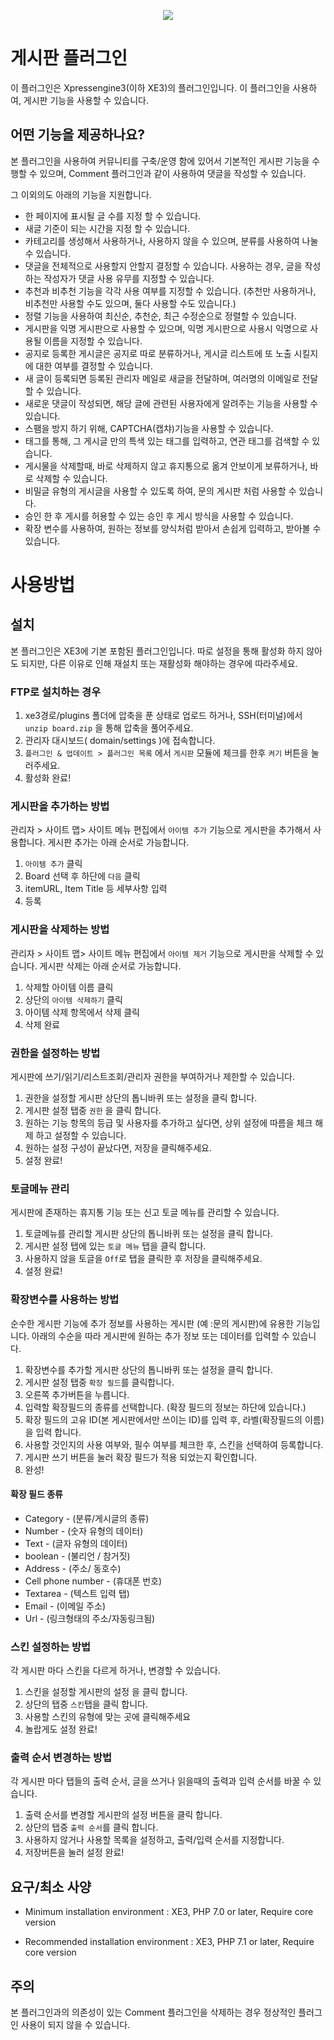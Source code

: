 <p align="center"> 
  <img src="https://raw.githubusercontent.com/xpressengine/plugin-board/master/icon.png">
 </p>

# 게시판 플러그인
이 플러그인은 Xpressengine3(이하 XE3)의 플러그인입니다.
이 플러그인을 사용하여, 게시판 기능을 사용할 수 있습니다.


## 어떤 기능을 제공하나요?

본 플러그인을 사용하여 커뮤니티를 구축/운영 함에 있어서 기본적인 게시판 기능을 수행할 수 있으며,
Comment 플러그인과 같이 사용하여 댓글을 작성할 수 있습니다.

그 이외의도 아래의 기능을 지원합니다.

* 한 페이지에 표시될 글 수를 지정 할 수 있습니다.
* 새글 기준이 되는 시간을 지정 할 수 있습니다.
* 카테고리를 생성해서 사용하거나, 사용하지 않을 수 있으며, 분류를 사용하여 나눌 수 있습니다.
* 댓글을 전체적으로 사용할지 안할지 결정할 수 있습니다.
   사용하는 경우, 글을 작성하는 작성자가 댓글 사용 유무를 지정할 수 있습니다.
* 추천과 비추천 기능을 각각 사용 여부를 지정할 수 있습니다.
   (추천만 사용하거나, 비추천만 사용할 수도 있으며, 둘다 사용할 수도 있습니다.)
* 정렬 기능을 사용하여 최신순, 추천순, 최근 수정순으로 정렬할 수 있습니다.
* 게시판을 익명 게시판으로 사용할 수 있으며, 익명 게시판으로 사용시 익명으로 사용될 이름을 지정할 수 있습니다.
* 공지로 등록한 게시글은 공지로 따로 분류하거나, 게시글 리스트에 또 노출 시킬지에 대한 여부를 결정할 수 있습니다.
* 새 글이 등록되면 등록된 관리자 메일로 새글을 전달하며, 여러명의 이메일로 전달할 수 있습니다.
* 새로운 댓글이 작성되면, 해당 글에 관련된 사용자에게 알려주는 기능을 사용할 수 있습니다.
* 스팸을 방지 하기 위해, CAPTCHA(캡챠)기능을 사용할 수 있습니다.
* 태그를 통해, 그 게시글 만의 특색 있는 태그를 입력하고, 연관 태그를 검색할 수 있습니다.
* 게시물을 삭제할때, 바로 삭제하지 않고 휴지통으로 옮겨 안보이게 보류하거나, 바로 삭제할 수 있습니다.
* 비밀글 유형의 게시글을 사용할 수 있도록 하여, 문의 게시판 처럼 사용할 수 있습니다.
* 승인 한 후 게시를 허용할 수 있는 승인 후 게시 방식을 사용할 수 있습니다.
* 확장 변수를 사용하여, 원하는 정보를 양식처럼 받아서 손쉽게 입력하고, 받아볼 수 있습니다.


# 사용방법

## 설치
본 플러그인은 XE3에 기본 포함된 플러그인입니다.
따로 설정을 통해 활성화 하지 않아도 되지만, 다른 이유로 인해 재설치 또는 재활성화 해야하는 경우에 따라주세요.

### FTP로 설치하는 경우
1. xe3경로/plugins 폴더에 압축을 푼 상태로 업로드 하거나,
   SSH(터미널)에서 ``unzip board.zip`` 을 통해 압축을 풀어주세요.
2. 관리자 대시보드( domain/settings )에 접속합니다.
3. ``플러그인 & 업데이트 > 플러그인 목록`` 에서 ``게시판`` 모듈에 체크를 한후 ``켜기`` 버튼을 눌러주세요.
4. 활성화 완료!





### 게시판을 추가하는 방법
관리자 > 사이트 맵> 사이트 메뉴 편집에서 `아이템 추가` 기능으로 게시판을 추가해서 사용합니다.
게시판 추가는 아래 순서로 가능합니다.
1. `아이템 추가` 클릭
2. Board 선택 후 하단에 `다음` 클릭
3. itemURL, Item Title 등 세부사항 입력
4. 등록

### 게시판을 삭제하는 방법
관리자 > 사이트 맵> 사이트 메뉴 편집에서 `아이템 제거` 기능으로 게시판을 삭제할 수 있습니다.
게시판 삭제는 아래 순서로 가능합니다.
1. 삭제할 아이템 이름 클릭
2. 상단의 ``아이템 삭제하기`` 클릭
3. 아이템 삭제 항목에서 삭제 클릭
4. 삭제 완료

### 권한을 설정하는 방법
게시판에 쓰기/읽기/리스트조회/관리자 권한을 부여하거나 제한할 수 있습니다.

1. 권한을 설정할 게시판 상단의 톱니바퀴 또는 설정을 클릭 합니다.
2. 게시판 설정 탭중 ``권한`` 을 클릭 합니다.
3. 원하는 기능 항목의 등급 및 사용자를 추가하고 싶다면, 상위 설정에 따름을 체크 해제 하고 설정할 수 있습니다.
4. 원하는 설정 구성이 끝났다면, 저장을 클릭해주세요.
5. 설정 완료!

### 토글메뉴 관리
게시판에 존재하는 휴지통 기능 또는 신고 토글 메뉴를 관리할 수 있습니다.
1. 토글메뉴를 관리할 게시판 상단의 톱니바퀴 또는 설정을 클릭 합니다.
2. 게시판 설정 탭에 있는 ``토글 메뉴`` 탭을 클릭 합니다.
3. 사용하지 않을 토글을 ``Off``로 탭을 클릭한 후 저장을 클릭해주세요.
4. 설정 완료!



### 확장변수를 사용하는 방법
순수한 게시판 기능에 추가 정보를 사용하는 게시판 (예 :문의 게시판)에 유용한 기능입니다.
아래의 수순을 따라 게시판에 원하는 추가 정보 또는 데이터를 입력할 수 있습니다.

1. 확장변수를 추가할 게시판 상단의 톱니바퀴 또는 설정을 클릭 합니다.
2. 게시판 설정 탭중 ``확장 필드``를 클릭합니다.
3. 오른쪽 추가버튼을 누릅니다.
4. 입력할 확장필드의 종류를 선택합니다. (확장 필드의 정보는 하단에 있습니다.)
5. 확장 필드의 고유 ID(본 게시판에서만 쓰이는 ID)를 입력 후, 라벨(확장필드의 이름)을 입력 합니다.
6. 사용할 것인지의 사용 여부와, 필수 여부를 체크한 후, 스킨을 선택하여 등록합니다.
7. 게시판 쓰기 버튼을 눌러 확장 필드가 적용 되었는지 확인합니다.
8. 완성!

#### 확장 필드 종류
* Category - (분류/게시글의 종류)
* Number - (숫자 유형의 데이터)
* Text - (글자 유형의 데이터)
* boolean - (불리언 / 참거짓)
* Address - (주소/ 동호수)
* Cell phone number - (휴대폰 번호)
* Textarea - (텍스트 입력 탭)
* Email - (이메일 주소)
* Url - (링크형태의 주소/자동링크됨)

### 스킨 설정하는 방법
각 게시판 마다 스킨을 다르게 하거나, 변경할 수 있습니다.
1. 스킨을 설정할 게시판의 설정 을 클릭 합니다.
2. 상단의 탭중 ``스킨``탭을 클릭 합니다.
3. 사용할 스킨의 유형에 맞는 곳에 클릭해주세요
4. 놀랍게도 설정 완료!

### 출력 순서 변경하는 방법
각 게시판 마다 탭들의 출력 순서, 글을 쓰거나 읽을때의 출력과 입력 순서를 바꿀 수 있습니다.
1. 출력 순서를 변경할 게시판의 설정 버튼을 클릭 합니다.
2. 상단의 탭중 ``출력 순서``를 클릭 합니다.
3. 사용하지 않거나 사용할 목록을 설정하고, 출력/입력 순서를 지정합니다.
4. 저장버튼을 눌러 설정 완료!



## 요구/최소 사양
* Minimum installation environment : XE3, PHP 7.0 or later, Require core version

* Recommended installation environment : XE3, PHP 7.1 or later, Require core version
## 주의
본 플러그인과의 의존성이 있는 Comment 플러그인을 삭제하는 경우 정상적인 플러그인 사용이 되지 않을 수 있습니다.

